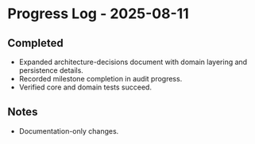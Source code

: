 # Progress Log - 2025-08-11

## Completed
- Expanded architecture-decisions document with domain layering and persistence details.
- Recorded milestone completion in audit progress.
- Verified core and domain tests succeed.

## Notes
- Documentation-only changes.
